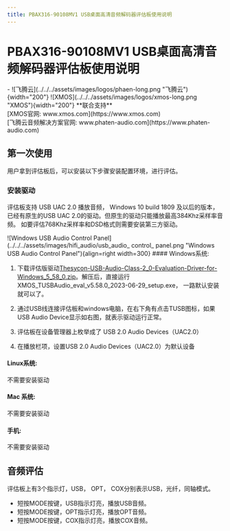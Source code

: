 ```yaml
---
title: PBAX316-90108MV1 USB桌面高清音频解码器评估板使用说明
---
```



# PBAX316-90108MV1 USB桌面高清音频解码器评估板使用说明
<div class="grid cards" markdown>
- ![飞腾云](../../../assets/images/logos/phaen-long.png "飞腾云"){width="200"}  ![XMOS](../../../assets/images/logos/xmos-long.png "XMOS"){width="200"}  **联合支持** <br> [XMOS官网: www.xmos.com](https://www.xmos.com)  <br> [飞腾云音频解决方案官网: www.phaten-audio.com](https://www.phaten-audio.com)
</div>

## 第一次使用
用户拿到评估板后，可以安装以下步骤安装配置环境，进行评估。

### 安装驱动
评估板支持 USB UAC 2.0 播放音频， Windows 10 build 1809 及以后的版本， 已经有原生的USB UAC 2.0的驱动。但原生的驱动只能播放最高384Khz采样率音频。 如要评估768Khz采样率和DSD格式则需要安装第三方驱动。

<div class="result" markdown>
![Windows USB Audio Control Panel](../../../assets/images/hifi_audio/usb_audio_ control_ panel.png "Windows USB Audio Control Panel"){align=right width=300}
#### Windows系统:

1. 下载评估版驱动[Thesycon-USB-Audio-Class-2_0-Evaluation-Driver-for-Windows_5_58_0.zip](../../assets/download/Thesycon-USB-Audio-Class-2_0-Evaluation-Driver-for-Windows_5_58_0.zip)。解压后，直接运行XMOS_TUSBAudio_eval_v5.58.0_2023-06-29_setup.exe， 一路默认安装就可以了。

2. 通过USB线连接评估板和windows电脑，在右下角有点击TUSB图标，如果USB Audio Device显示如右图，就表示驱动运行正常。

3. 评估板在设备管理器上枚举成了 USB 2.0 Audio Devices（UAC2.0）

4. 在播放栏项，设置USB 2.0 Audio Devices（UAC2.0）为默认设备

#### Linux系统:
  不需要安装驱动
#### Mac 系统:
  不需要安装驱动
#### 手机:
  不需要安装驱动
</div>

## 音频评估
评估板上有3个指示灯，USB， OPT， COX分别表示USB，光纤，同轴模式。

- 短按MODE按键，USB指示灯亮，播放USB音频。
- 短按MODE按键，OPT指示灯亮，播放OPT音频。
- 短按MODE按键，COX指示灯亮，播放COX音频。